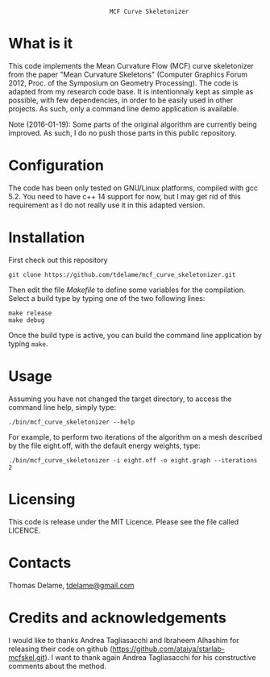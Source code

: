                                 MCF Curve Skeletonizer

# What is it
This code implements the Mean Curvature Flow (MCF) curve skeletonizer from the 
paper "Mean Curvature Skeletons" (Computer Graphics Forum 2012, Proc. of the 
Symposium on Geometry Processing). The code is adapted from my research code 
base. It is intentionnaly kept as simple as possible, with few dependencies, in
order to be easily used in other projects. As such, only a command line demo
application is available.

Note (2016-01-19):
Some parts of the original algorithm are currently being improved. As such, I
do no push those parts in this public repository. 

# Configuration
The code has been only tested on GNU/Linux platforms, compiled with gcc 5.2. 
You need to have c++ 14 support for now, but I may get rid of this requirement
as I do not really use it in this adapted version.

# Installation
First check out this repository
```
git clone https://github.com/tdelame/mcf_curve_skeletonizer.git   
```

Then edit the file _Makefile_ to define some variables for the compilation. 
Select a build type by typing one of the two following lines: 
```
make release
make debug
```

Once the build type is active, you can build the command line application by
typing ``make``.
    
# Usage
Assuming you have not changed the target directory, to access the command line
help, simply type:
```
./bin/mcf_curve_skeletonizer --help    
```

For example, to perform two iterations of the algorithm on a mesh described by
the file eight.off, with the default energy weights, type:
```
./bin/mcf_curve_skeletonizer -i eight.off -o eight.graph --iterations 2
```

# Licensing
This code is release under the MIT Licence. Please see the file called LICENCE.

# Contacts
Thomas Delame, tdelame@gmail.com

# Credits and acknowledgements
I would like to thanks Andrea Tagliasacchi and Ibraheem Alhashim for releasing
their code on github (https://github.com/ataiya/starlab-mcfskel.git). I want to
thank again Andrea Tagliasacchi for his constructive comments about the method.

